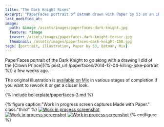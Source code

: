```yaml
---
title: "The Dark Knight Rises"
excerpt: "PaperFaces portrait of Batman drawn with Paper by 53 on an iPad."
last_modified_at: 
image: 
  path: &image /assets/images/paperfaces-dark-knight.jpg 
  feature: *image
  teaser: /assets/images/paperfaces-dark-knight-teaser.jpg
  thumbnail: /assets/images/paperfaces-dark-knight-150.jpg
tags: [portrait, illustration, Paper by 53, Batman, Mix]
---
```


PaperFaces portrait of the Dark Knight to go along with a drawing I did of the [Clown Prince]({% post_url /paperfaces/2014-12-04-killing-joke-portrait %}) a few weeks ago.

The original illustration is [available on Mix](https://mix.fiftythree.com/11098-Michael-Rose/1420093) in various stages of completion if you want to rework it or get a closer look.

{% include boilerplate/paperfaces-3.md %}

{% figure caption:"Work in progress screen captures Made with Paper." class:"third" %}
[![Work in process screenshot](/assets/images/paperfaces-dark-knight-process-1-600.jpg)](/assets/images/paperfaces-dark-knight-process-1-lg.jpg) [![Work in process screenshot](/assets/images/paperfaces-dark-knight-process-2-600.jpg)](/assets/images/paperfaces-dark-knight-process-2-lg.jpg) [![Work in process screenshot](/assets/images/paperfaces-dark-knight-process-3-600.jpg)](/assets/images/paperfaces-dark-knight-process-3-lg.jpg)
{% endfigure %}
